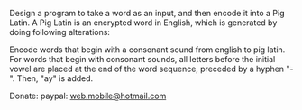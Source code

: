 Design a program to take a word as an input, and then encode it into a Pig Latin. A Pig Latin is an encrypted word in English, which is generated by doing following alterations:

Encode words that begin with a consonant sound from english to pig latin.
    For words that begin with consonant sounds, all letters before the initial vowel 
    are placed at the end of the word sequence, preceded by a hyphen "-". Then, "ay" is added.
    
Donate: paypal: web.mobile@hotmail.com 
